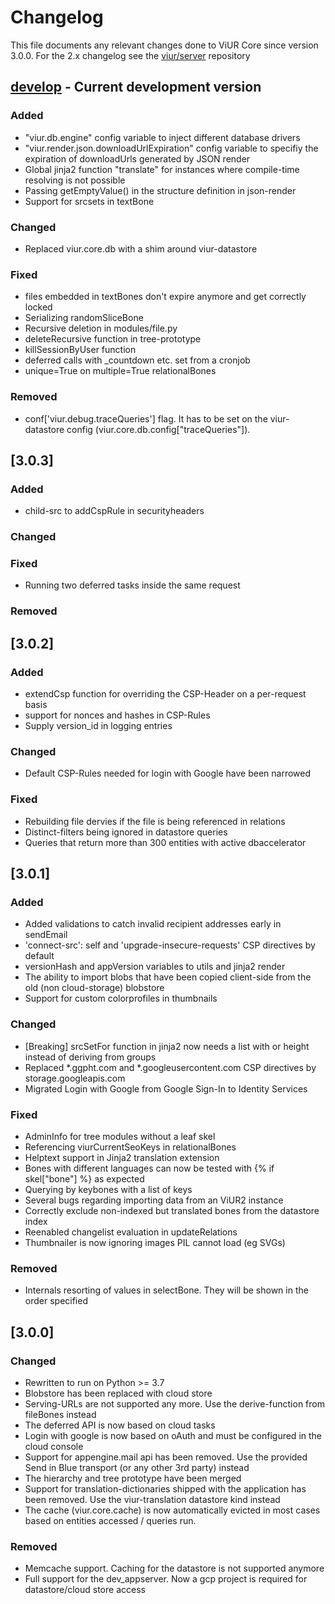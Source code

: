 # Changelog

This file documents any relevant changes done to ViUR Core since version 3.0.0.
For the 2.x changelog see the [viur/server](https://github.com/viur-framework/server) repository


## [develop] - Current development version

### Added
- "viur.db.engine" config variable to inject different database drivers
- "viur.render.json.downloadUrlExpiration" config variable to specifiy the expiration of downloadUrls generated by JSON render
- Global jinja2 function "translate" for instances where compile-time resolving is not possible 
- Passing getEmptyValue() in the structure definition in json-render
- Support for srcsets in textBone

### Changed
- Replaced viur.core.db with a shim around viur-datastore

### Fixed
- files embedded in textBones don't expire anymore and get correctly locked
- Serializing randomSliceBone
- Recursive deletion in modules/file.py 
- deleteRecursive function in tree-prototype
- killSessionByUser function
- deferred calls with _countdown etc. set from a cronjob
- unique=True on multiple=True relationalBones


### Removed
- conf['viur.debug.traceQueries'] flag. It has to be set on the viur-datastore config (viur.core.db.config["traceQueries"]).


## [3.0.3]

### Added
- child-src to addCspRule in securityheaders

### Changed

### Fixed
- Running two deferred tasks inside the same request

### Removed

## [3.0.2]

### Added
- extendCsp function for overriding the CSP-Header on a per-request basis
- support for nonces and hashes in CSP-Rules
- Supply version_id in logging entries

### Changed
- Default CSP-Rules needed for login with Google have been narrowed

### Fixed
- Rebuilding file dervies if the file is being referenced in relations
- Distinct-filters being ignored in datastore queries
- Queries that return more than 300 entities with active dbaccelerator


## [3.0.1]

### Added
- Added validations to catch invalid recipient addresses early in sendEmail
- 'connect-src': self and 'upgrade-insecure-requests' CSP directives by default
- versionHash and appVersion variables to utils and jinja2 render 
- The ability to import blobs that have been copied client-side from the old (non cloud-storage) blobstore
- Support for custom colorprofiles in thumbnails 

### Changed
- [Breaking] srcSetFor function in jinja2 now needs a list with or height instead of deriving from groups
- Replaced *.ggpht.com and *.googleusercontent.com CSP directives by storage.googleapis.com
- Migrated Login with Google from Google Sign-In to Identity Services

### Fixed
- AdminInfo for tree modules without a leaf skel
- Referencing viurCurrentSeoKeys in relationalBones
- Helptext support in Jinja2 translation extension
- Bones with different languages can now be tested with {% if skel["bone"] %} as expected
- Querying by keybones with a list of keys
- Several bugs regarding importing data from an ViUR2 instance
- Correctly exclude non-indexed but translated bones from the datastore index
- Reenabled changelist evaluation in updateRelations
- Thumbnailer is now ignoring images PIL cannot load (eg SVGs)

### Removed
- Internals resorting of values in selectBone. They will be shown in the order specified

## [3.0.0]

### Changed
- Rewritten to run on Python >= 3.7
- Blobstore has been replaced with cloud store
- Serving-URLs are not supported any more. Use the derive-function from fileBones instead
- The deferred API is now based on cloud tasks
- Login with google is now based on oAuth and must be configured in the cloud console
- Support for appengine.mail api has been removed. Use the provided Send in Blue transport (or any other 3rd party) instead
- The hierarchy and tree prototype have been merged
- Support for translation-dictionaries shipped with the application has been removed. Use the viur-translation datastore kind instead
- The cache (viur.core.cache) is now automatically evicted in most cases based on entities accessed / queries run.

### Removed
- Memcache support. Caching for the datastore is not supported anymore
- Full support for the dev_appserver. Now a gcp project is required for datastore/cloud store access 

[develop]: https://github.com/viur-framework/viur-core/compare/master...develop

